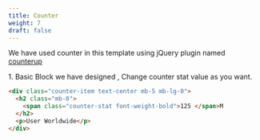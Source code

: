 ```yaml
---
title: Counter
weight: 7
draft: false
---
```

We have used counter in this template using jQuery plugin named [counterup](http://bfintal.github.io/Counter-Up/demo/demo.html)

1\. Basic Block we have designed , Change counter stat value as you want.

```html
<div class="counter-item text-center mb-5 mb-lg-0">
  <h2 class="mb-0">
    <span class="counter-stat font-weight-bold">125 </span>M
  </h2>
  <p>User Worldwide</p>
</div>
```